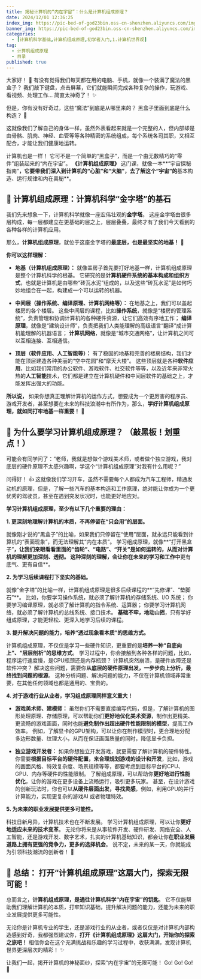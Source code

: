 ```yaml
---
title: 揭秘计算机的“内在宇宙”：什么是计算机组成原理？
date: 2024/12/01 12:36:25
index_img: https://pic-bed-of-god23bin.oss-cn-shenzhen.aliyuncs.com/img/202502201718002.jpg
banner_img: https://pic-bed-of-god23bin.oss-cn-shenzhen.aliyuncs.com/img/202502201718002.jpg
categories:
  - [计算机科学基础,计算机组成原理,初学者入门,1.计算机世界观]
tag:
  - 计算机组成原理
  - 目录
published: true
---
```


大家好！ 👋  有没有觉得我们每天都在用的电脑、手机，就像一个装满了魔法的黑盒子？  我们敲下键盘，点击屏幕，它们就能瞬间完成各种复杂的操作，玩游戏、看视频、处理工作…  简直太神奇了！ ✨

但是，你有没有好奇过，这些“魔法”到底是从哪里来的？  黑盒子里面到底是什么构造？ 🤯

这就像我们了解自己的身体一样，虽然外表看起来就是一个完整的人，但内部却是由骨骼、肌肉、神经、血管等等各种精密的系统组成，每个系统各司其职，又相互配合，才能让我们健康地运转。

计算机也是一样！ 它可不是一个简单的“黑盒子”，而是一个由无数精巧的“零件”组装起来的“内在宇宙”。 **《计算机组成原理》** 这门课，就像一本**“宇宙探秘指南”**，它要带我们深入到计算机的“心脏”和“大脑”，去了解这个“宇宙”的**基本构造、运行规律和内在奥秘**。

##  🤔  计算机组成原理：计算机科学“金字塔”的基石

我们先来想象一下，计算机科学就像一座宏伟壮观的**金字塔**。  这座金字塔由很多层构成，每一层都建立在更基础的层之上，层层叠叠，最终才有了我们今天看到的各种各样的计算机应用。

那么，**计算机组成原理**，就位于这座金字塔的**最底层，也是最坚实的地基！**  🧱

**你可以这样理解：**

*   **地基（计算机组成原理）：**  就像盖房子首先要打好地基一样，计算机组成原理是整个计算机科学的根基。 它研究的是**计算机硬件系统的基本构成和组织方式**，也就是计算机是由哪些“砖瓦水泥”组成的，以及这些“砖瓦水泥”是如何巧妙地组合在一起，构建成一个可以运转的机器。

*   **中间层（操作系统、编译原理、计算机网络等）：**  在地基之上，我们可以盖起楼房的各个楼层。 这些中间层的课程，比如**操作系统**，就像是“楼房的管理系统”，负责管理和协调计算机的各种硬件资源，让它们高效有序地工作； **编译原理**，就像是“建筑设计师”，负责把我们人类能理解的高级语言“翻译”成计算机能理解的机器语言； **计算机网络**，就像是“城市交通网络”，让计算机之间可以互相连接、互相通信。

*   **顶层（软件应用、人工智能等）：**  有了稳固的地基和完善的楼房结构，我们才能在顶层建造各种美丽的“空中花园”和“摩天大楼”。  这些顶层就是各种**软件应用**，比如我们常用的办公软件、游戏软件、社交软件等等，以及近年来非常火热的**人工智能**技术，它们都是建立在计算机硬件和中间层软件的基础之上，才能发挥出强大的功能。

**所以说，**  如果你想真正理解计算机的运作方式，想要成为一个更厉害的程序员、游戏开发者，甚至想要在未来的科技浪潮中有所作为，那么，**学好计算机组成原理，就如同打牢地基一样重要！**  💪

##  🎯  为什么要学习计算机组成原理？  （敲黑板！划重点！）

可能会有同学问了：“老师，我就是想做个游戏美术师，或者做个独立游戏，我对底层的硬件原理不太感兴趣啊，学这个“计算机组成原理”对我有什么用呢？”

问得好！ 👍  这就像我们学习开车，虽然不需要每个人都成为汽车工程师，精通发动机的原理，但是，了解一些汽车的基本构造和工作原理，绝对能让你成为一个更优秀的驾驶员，甚至在遇到突发状况时，也能更好地应对。

**学习计算机组成原理，至少有以下几个重要的理由：**

**1.  更深刻地理解计算机的本质，不再停留在“只会用”的层面。**

就像刚才说的“黑盒子”的比喻，如果我们只停留在“使用”层面，就永远只能看到计算机的“表面现象”，而无法理解其“内在本质”。  学习组成原理，就像**“打开黑盒子”**，让我们亲眼看看里面的“齿轮”、“电路”、“开关”是如何运转的，从而对计算机的理解更加深刻、透彻。  这种深刻的理解，会让你在未来的学习和工作中**更有底气、更有自信**。

**2.  为学习后续课程打下坚实的基础。**

就像“金字塔”的比喻一样，计算机组成原理是很多后续课程的**“先修课”、“垫脚石”**。  比如，你要学习操作系统，就必须了解计算机的存储系统、I/O 系统； 你要学习编译原理，就必须了解计算机的指令系统、运算器； 你要学习计算机网络，就必须了解计算机的总线系统、接口技术。  **基础不牢，地动山摇**，只有学好组成原理，才能更轻松、更深入地学习后续的课程。

**3.  提升解决问题的能力，培养“透过现象看本质”的思维方式。**

计算机组成原理，不仅仅是学习一些硬件知识，更重要的是**培养一种“自底向上”、“层层剖析”的思维方式**。  学习过程中，你会接触到各种各样的问题，比如，程序运行速度慢，是CPU瓶颈还是内存瓶颈？  计算机突然崩溃，是硬件故障还是软件冲突？  解决这些问题，需要你**从底层的硬件原理出发，一步步向上分析，最终找到问题的根源**。  这种分析问题、解决问题的能力，不仅在计算机领域非常重要，在其他任何领域也都是通用的、宝贵的。

**4.  对于游戏行业从业者，学习组成原理同样意义重大！**

*   **游戏美术师、建模师：**  虽然你们不需要直接编写代码，但是，了解计算机的图形处理原理、存储原理，可以帮助你们**更好地优化美术资源**，制作出更精美、更流畅的游戏画面，同时也能**避免制作出超出硬件性能限制的模型**，提高工作效率。  例如，了解显卡的GPU架构，可以让你在制作模型时，更合理地分配多边形数量、纹理大小，从而在保证画面质量的同时，降低显卡负担。

*   **独立游戏开发者：**  如果你想独立开发游戏，就更需要了解计算机的硬件特性。  你需要**根据目标平台的硬件配置，来合理规划游戏的设计和开发**，比如，游戏的画面风格、特效复杂度、场景规模等等，都要考虑到目标平台的CPU、GPU、内存等硬件的性能限制。  了解组成原理，可以帮助你**更好地进行性能优化**，让你的游戏在更多设备上流畅运行，吸引更多玩家。  甚至，在设计游戏的创新玩法时，你也可以**从硬件层面出发，寻找灵感**，例如，利用GPU的并行计算能力，实现更复杂的游戏AI 或者物理特效。

**5.  为未来的职业发展提供更多可能性。**

科技日新月异，计算机技术也在不断发展。  学习计算机组成原理，可以让你**更好地适应未来的技术变革**。  无论你将来是从事软件开发、硬件研发、网络安全、人工智能，还是游戏开发、数字艺术，扎实的计算机基础知识，都会让你**在职业发展道路上拥有更强的竞争力，更多的选择机会**。  说不定，未来的某一天，你就能成为引领科技潮流的创新者！ 🚀

##  📖  总结：  打开“计算机组成原理”这扇大门，探索无限可能！

总而言之，**计算机组成原理，是通往计算机科学“内在宇宙”的钥匙**。  它不仅能帮助我们理解计算机的本质，打牢知识基础，提升解决问题的能力，还能为未来的职业发展提供更多可能性。

无论你是计算机专业的学生，还是游戏行业的从业者，或者仅仅是对计算机内部构造感到好奇，我都强烈建议你，**打开《计算机组成原理》这扇大门，开始你的探索之旅吧！**  相信你会在这个充满挑战和乐趣的学习过程中，收获满满，发现计算机世界更深层次的精彩！ ✨

让我们一起，揭开计算机的神秘面纱，探索“内在宇宙”的无限可能！  Go! Go! Go!  💪